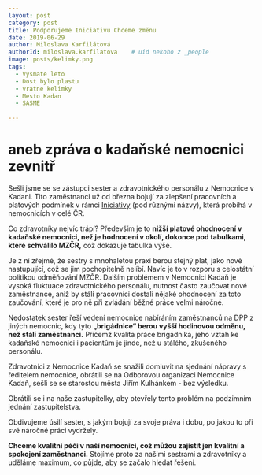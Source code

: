 ```yaml
---
layout: post
category: post
title: Podporujeme Iniciativu Chceme změnu     
date: 2019-06-29
author: Miloslava Karfilátová
authorId: miloslava.karfilatova    # uid nekoho z _people
image: posts/kelimky.png
tags:
  - Vysmate leto
  - Dost bylo plastu
  - vratne kelimky
  - Mesto Kadan
  - SASME
  
---
```


# aneb zpráva o kadaňské nemocnici zevnitř  

Sešli jsme se se zástupci sester a zdravotnického personálu z Nemocnice v Kadani. 
Tito zaměstnanci už od března bojují za zlepšení pracovních a platových podmínek v rámci [Iniciativy](https://www.facebook.com/IniciativaSester/?ref=search&__tn__=%2Cd%2CP-R&eid=ARA8nTbXLUAxZ5oH0Ba0IH-3zOcMxuRH2puHEy_UZYggpg26TBLn7BIa1z8bHXLTWmzPf4SrwHNKul1W)
(pod různými názvy), která probíhá v nemocnicích v celé ČR. 

Co zdravotníky nejvíc trápí? 
Především je to **nižší platové ohodnocení v kadaňské nemocnici, než je hodnocení v okolí, dokonce pod tabulkami, které schválilo MZČR,** což dokazuje tabulka výše.
 
Je z ní zřejmé, že sestry s mnohaletou praxí berou stejný plat, jako nově nastupující, což se jim pochopitelně nelíbí. 
Navíc je to v rozporu s celostátní politikou odměňování MZČR.
Dalším problémem v Nemocnici Kadaň je vysoká fluktuace zdravotnického personálu, nutnost často zaučovat nové zaměstnance, aniž by stálí pracovníci dostali nějaké ohodnocení za toto zaučování, které je pro ně při zvládání běžné práce velmi náročné.

Nedostatek sester řeší vedení nemocnice nabíráním zaměstnanců na DPP z jiných nemocnic, kdy tyto **„brigádnice“ berou vyšší hodinovou odměnu, než stálí zaměstnanci.** Přičemž kvalita práce brigádníka, jeho vztah ke kadaňské nemocnici i pacientům je jinde, než u stálého, zkušeného personálu. 

Zdravotníci z Nemocnice Kadaň se snažili domluvit na sjednání nápravy s ředitelem nemocnice, obrátili se na Odborovou organizaci Nemocnice Kadaň, sešli se se starostou města Jiřím Kulhánkem - bez výsledku.

Obrátili se i na naše zastupitelky, aby otevřely tento problém na podzimním jednání zastupitelstva. 

Obdivujeme úsilí sester, s jakým bojují za svoje práva i dobu, po jakou to při své náročné práci vydržely.

**Chceme kvalitní péči v naší nemocnici, což můžou zajistit jen kvalitní a spokojení zaměstnanci.** 
Stojíme proto za našimi sestrami a zdravotníky a uděláme maximum, co půjde, aby se začalo hledat řešení.

